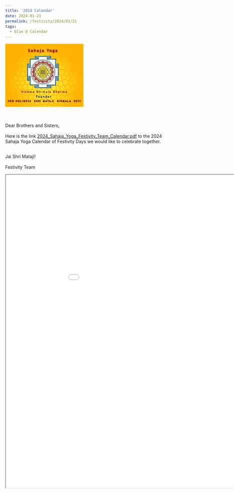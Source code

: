 ```yaml
---
title: '2024 Calendar'
date: 2024-01-21
permalink: /festivity/2024/01/21
tags:
  - blue @ Calendar
---
```


<div style="text-align: left"><img src="/images/image1.png" width="250" /></div><br>

<br>
<p>
Dear Brothers and Sisters,<br>
<br>
Here is the link <a href="https://drive.google.com/file/d/1i9zAcYKFqfv00mwtewHvtVy_UoZ0PyFR/view?usp=sharing"> 2024_Sahaja_Yoga_Festivity_Team_Calendar.pdf</a> to the 2024 Sahaja Yoga Calendar of Festivity Days we would like to celebrate together.<br>
<br>
<p>
Jai Shri Mataji!<br><br>
Festivity Team
</p>

<iframe src="/pdf/?usedownload=true#/files/2024_Sahaja_Yoga_Festivity_Team_Calendar.pdf" width="1000px" height="1000px"></iframe>